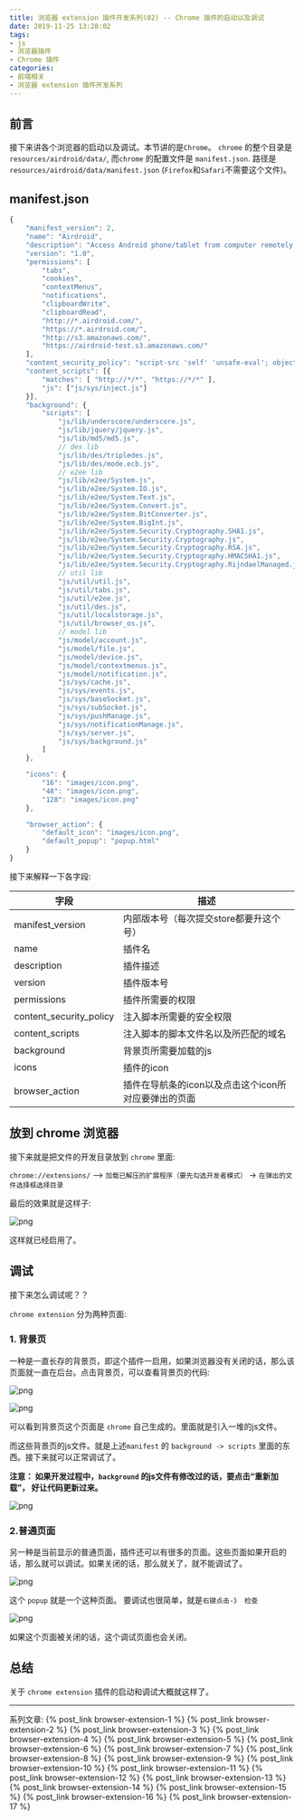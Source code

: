 ```yaml
---
title: 浏览器 extension 插件开发系列(02) -- Chrome 插件的启动以及调试
date: 2019-11-25 13:28:02
tags: 
- js
- 浏览器插件
- Chrome 插件
categories: 
- 前端相关
- 浏览器 extension 插件开发系列
---
```

## 前言
接下来讲各个浏览器的启动以及调试。本节讲的是`Chrome`。 `chrome` 的整个目录是 `resources/airdroid/data/`, 而`chrome` 的配置文件是 `manifest.json`.  路径是 `resources/airdroid/data/manifest.json` (`Firefox`和`Safari`不需要这个文件)。
<!--more-->
## manifest.json
```javascript
{
    "manifest_version": 2,
    "name": "Airdroid",
    "description": "Access Android phone/tablet from computer remotely and securely. Manage SMS, files, photos and videos, WhatsApp, Line, WeChat and more on computer.",
    "version": "1.0",
    "permissions": [
        "tabs",
        "cookies",
        "contextMenus",
        "notifications",
        "clipboardWrite",
        "clipboardRead",
        "http://*.airdroid.com/",
        "https://*.airdroid.com/",
        "http://s3.amazonaws.com/",
        "https://airdroid-test.s3.amazonaws.com/"
    ],
    "content_security_policy": "script-src 'self' 'unsafe-eval'; object-src 'self'",
    "content_scripts": [{
        "matches": [ "http://*/*", "https://*/*" ],
        "js": ["js/sys/inject.js"]
    }],
    "background": {
        "scripts": [
            "js/lib/underscore/underscore.js",
            "js/lib/jquery/jquery.js",
            "js/lib/md5/md5.js",
            // des lib
            "js/lib/des/tripledes.js",
            "js/lib/des/mode.ecb.js",
            // e2ee lib
            "js/lib/e2ee/System.js",
            "js/lib/e2ee/System.IO.js",
            "js/lib/e2ee/System.Text.js",
            "js/lib/e2ee/System.Convert.js",
            "js/lib/e2ee/System.BitConverter.js",
            "js/lib/e2ee/System.BigInt.js",
            "js/lib/e2ee/System.Security.Cryptography.SHA1.js",
            "js/lib/e2ee/System.Security.Cryptography.js",
            "js/lib/e2ee/System.Security.Cryptography.RSA.js",
            "js/lib/e2ee/System.Security.Cryptography.HMACSHA1.js",
            "js/lib/e2ee/System.Security.Cryptography.RijndaelManaged.js",
            // util lib
            "js/util/util.js",
            "js/util/tabs.js",
            "js/util/e2ee.js",
            "js/util/des.js",
            "js/util/localstorage.js",
            "js/util/browser_os.js",
            // model lib
            "js/model/account.js",
            "js/model/file.js",
            "js/model/device.js",
            "js/model/contextmenus.js",
            "js/model/notification.js",
            "js/sys/cache.js",
            "js/sys/events.js",
            "js/sys/baseSocket.js",
            "js/sys/subSocket.js",
            "js/sys/pushManage.js",
            "js/sys/notificationManage.js",
            "js/sys/server.js",
            "js/sys/background.js"
        ]
    },

    "icons": {
        "16": "images/icon.png",
        "48": "images/icon.png",
        "128": "images/icon.png"
    },

    "browser_action": {
        "default_icon": "images/icon.png",
        "default_popup": "popup.html"
    }
}
```
接下来解释一下各字段:

|字段|描述|
|---|---|
|manifest_version|内部版本号（每次提交store都要升这个号）|
|name|插件名|
|description|插件描述|
|version|插件版本号|
|permissions|插件所需要的权限|
|content_security_policy|注入脚本所需要的安全权限|
|content_scripts|注入脚本的脚本文件名以及所匹配的域名|
|background|背景页所需要加载的js|
|icons|插件的icon|
|browser_action|插件在导航条的icon以及点击这个icon所对应要弹出的页面|

## 放到 chrome 浏览器
接下来就是把文件的开发目录放到 `chrome` 里面:

`chrome://extensions/` --> `加载已解压的扩展程序（要先勾选开发者模式）` ->  `在弹出的文件选择框选择目录`

最后的效果就是这样子:

![png](1.png)

这样就已经启用了。

## 调试
接下来怎么调试呢？？

`chrome extension` 分为两种页面:

### 1. 背景页
一种是一直长存的背景页，即这个插件一启用，如果浏览器没有关闭的话，那么该页面就一直在后台。点击背景页，可以查看背景页的代码:

![png](2.png)

![png](3.png)

可以看到背景页这个页面是 `chrome` 自己生成的。里面就是引入一堆的js文件。

而这些背景页的js文件。就是上述`manifest` 的 `background -> scripts` 里面的东西。接下来就可以正常调试了。

**注意： 如果开发过程中，`background` 的js文件有修改过的话，要点击“重新加载”， 好让代码更新过来。**

![png](4.png)

### 2.普通页面
另一种是当前显示的普通页面，插件还可以有很多的页面。这些页面如果开启的话，那么就可以调试。如果关闭的话，那么就关了，就不能调试了。

![png](5.png)

这个 `popup` 就是一个这种页面。 要调试也很简单，就是`右键点击-》 检查`

![png](6.png)

如果这个页面被关闭的话，这个调试页面也会关闭。

## 总结
关于 `chrome extension` 插件的启动和调试大概就这样了。

---
系列文章:
{% post_link browser-extension-1 %}
{% post_link browser-extension-2 %}
{% post_link browser-extension-3 %}
{% post_link browser-extension-4 %}
{% post_link browser-extension-5 %}
{% post_link browser-extension-6 %}
{% post_link browser-extension-7 %}
{% post_link browser-extension-8 %}
{% post_link browser-extension-9 %}
{% post_link browser-extension-10 %}
{% post_link browser-extension-11 %}
{% post_link browser-extension-12 %}
{% post_link browser-extension-13 %}
{% post_link browser-extension-14 %}
{% post_link browser-extension-15 %}
{% post_link browser-extension-16 %}
{% post_link browser-extension-17 %}























